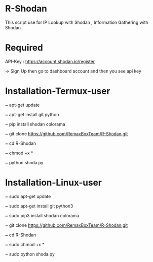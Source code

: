 # R-Shodan
This script use for IP Lookup with Shodan , Information Gathering with Shodan 

# Required

API-Key : https://account.shodan.io/register

->  Sign Up then go to dashboard account and then you see api key

# Installation-Termux-user

~ apt-get update 

~ apt-get install git python 

~ pip install shodan colorama

~ git clone https://github.com/RemaxBoxTeam/R-Shodan.git

~ cd R-Shodan

~ chmod +x *

~ python shoda.py 


# Installation-Linux-user

~ sudo apt-get update 

~ sudo apt-get install git python3

~ sudo pip3 install shodan colorama

~ git clone https://github.com/RemaxBoxTeam/R-Shodan.git

~ cd R-Shodan

~ sudo chmod +x *

~ sudo python shoda.py 


